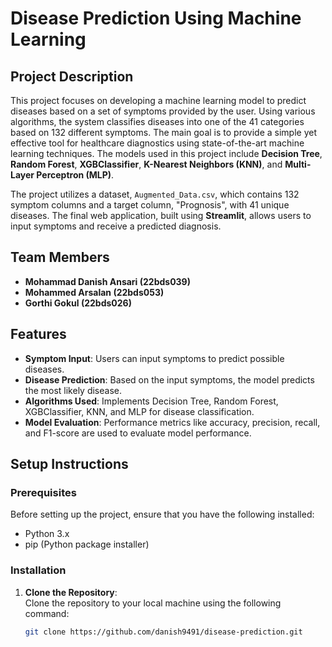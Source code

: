 # Disease Prediction Using Machine Learning

## Project Description

This project focuses on developing a machine learning model to predict diseases based on a set of symptoms provided by the user. Using various algorithms, the system classifies diseases into one of the 41 categories based on 132 different symptoms. The main goal is to provide a simple yet effective tool for healthcare diagnostics using state-of-the-art machine learning techniques. The models used in this project include **Decision Tree**, **Random Forest**, **XGBClassifier**, **K-Nearest Neighbors (KNN)**, and **Multi-Layer Perceptron (MLP)**.

The project utilizes a dataset, `Augmented_Data.csv`, which contains 132 symptom columns and a target column, "Prognosis", with 41 unique diseases. The final web application, built using **Streamlit**, allows users to input symptoms and receive a predicted diagnosis.

## Team Members

- **Mohammad Danish Ansari (22bds039)**
- **Mohammed Arsalan (22bds053)**
- **Gorthi Gokul (22bds026)**

## Features

- **Symptom Input**: Users can input symptoms to predict possible diseases.
- **Disease Prediction**: Based on the input symptoms, the model predicts the most likely disease.
- **Algorithms Used**: Implements Decision Tree, Random Forest, XGBClassifier, KNN, and MLP for disease classification.
- **Model Evaluation**: Performance metrics like accuracy, precision, recall, and F1-score are used to evaluate model performance.

## Setup Instructions

### Prerequisites

Before setting up the project, ensure that you have the following installed:

- Python 3.x
- pip (Python package installer)

### Installation

1. **Clone the Repository**:  
   Clone the repository to your local machine using the following command:
   ```bash
   git clone https://github.com/danish9491/disease-prediction.git

